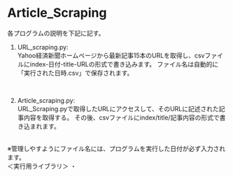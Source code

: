 # Article_Scraping
各プログラムの説明を下記に記す。
<br>
1. URL_scraping.py:<br>
Yahoo経済新聞ホームページから最新記事15本のURLを取得し、csvファイルにindex-日付-title-URLの形式で書き込みます。
ファイル名は自動的に「実行された日時.csv」で保存されます。
<br>

2. Article_scraping.py:<br>
URL_Scraping.pyで取得したURLにアクセスして、そのURLに記述された記事内容を取得する。
その後、csvファイルにindex/title/記事内容の形式で書き込まれます。
<br>
※管理しやすようにファイル名には、プログラムを実行した日付が必ず入力されます。

<br>
＜実行用ライブラリ＞
・

